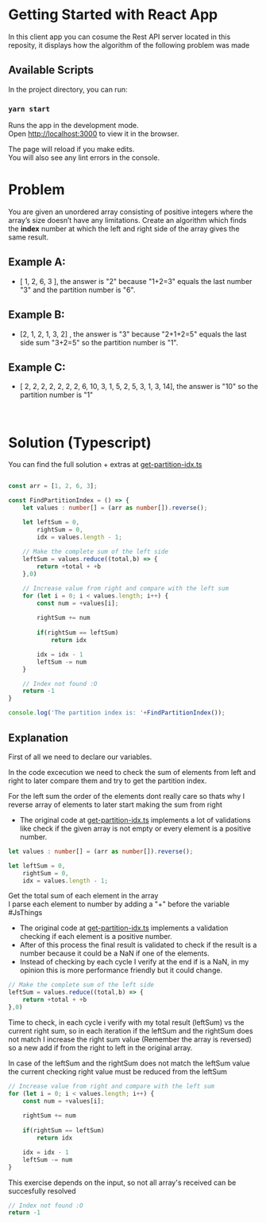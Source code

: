 # Getting Started with React App
In this client app you can cosume the Rest API server located in this reposity, it displays how the algorithm of the following problem was made

## Available Scripts

In the project directory, you can run:

### `yarn start`

Runs the app in the development mode.\
Open [http://localhost:3000](http://localhost:3000) to view it in the browser.

The page will reload if you make edits.\
You will also see any lint errors in the console.


# Problem
You are given an unordered array consisting of positive integers where the array’s size doesn’t have any limitations. Create an algorithm which finds the <b>index</b> number at which the left and right side of the array gives the same result.

## Example A:
- [ 1, 2, 6, 3 ], the answer is "2" because "1+2=3" equals the last number "3" and the partition number is "6".

## Example B:
- [2, 1, 2, 1, 3, 2] , the answer is "3" because "2+1+2=5" equals the last side sum "3+2=5" so the partition number is "1".

## Example C:
- [ 2, 2, 2, 2, 2, 2, 2, 6, 10, 3, 1, 5, 2, 5, 3, 1, 3, 14], the answer is "10" so the partition number is "1"

<br/>

# Solution (Typescript)

You can find the full solution + extras at [get-partition-idx.ts](../server/src/application/use-cases/get-partition-idx.ts)

```ts

const arr = [1, 2, 6, 3];

const FindPartitionIndex = () => {
    let values : number[] = (arr as number[]).reverse();

    let leftSum = 0,
        rightSum = 0, 
        idx = values.length - 1;
    
    // Make the complete sum of the left side
    leftSum = values.reduce((total,b) => {
        return +total + +b
    },0)

    // Increase value from right and compare with the left sum
    for (let i = 0; i < values.length; i++) {
        const num = +values[i];
        
        rightSum += num
        
        if(rightSum == leftSum)
            return idx

        idx = idx - 1
        leftSum -= num
    }

    // Index not found :O
    return -1
}

console.log('The partition index is: '+FindPartitionIndex());
```

## Explanation
First of all we need to declare our variables.

In the code excecution we need to check the sum of elements from left and right to later compare them and try to get the partition index.

For the left sum the order of the elements dont really care so thats why I reverse array of elements to later start making the sum from right

- The original code at [get-partition-idx.ts](../server/src/application/use-cases/get-partition-idx.ts) implements a lot of validations like check if the given array is not empty or every element is a positive number.

```ts
let values : number[] = (arr as number[]).reverse();

let leftSum = 0,
    rightSum = 0, 
    idx = values.length - 1;
```

Get the total sum of each element in the array\
I parse each element to number by adding a "+" before the variable #JsThings

- The original code at [get-partition-idx.ts](../server/src/application/use-cases/get-partition-idx.ts) implements a validation checking if each element is a positive number.
- After of this process the final result is validated to check if the result is a number because it could be a NaN if one of the elements.
- Instead of checking by each cycle I verify at the end if is a NaN, in my opinion this is more performance friendly but it could change.

````ts
// Make the complete sum of the left side
leftSum = values.reduce((total,b) => {
    return +total + +b
},0)
````

Time to check, in each cycle i verify with my total result (leftSum) vs the current right sum, so in each iteration if the leftSum and the rightSum does not match I increase the right sum value  (Remember the array is reversed) so a new add if from the right to left in the original array.

In case of the leftSum and the rightSum does not match the leftSum value the current checking right value must be reduced from the leftSum

````ts
// Increase value from right and compare with the left sum
for (let i = 0; i < values.length; i++) {
    const num = +values[i];
    
    rightSum += num
    
    if(rightSum == leftSum)
        return idx

    idx = idx - 1
    leftSum -= num
}
````

This exercise depends on the input, so not all array's received can be succesfully resolved
````ts
// Index not found :O
return -1
````